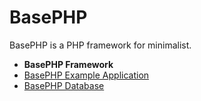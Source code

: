 # BasePHP
BasePHP is a PHP framework for minimalist.

* **BasePHP Framework**
* [BasePHP Example Application](https://github.com/basephp/application)
* [BasePHP Database](https://github.com/basephp/database)
